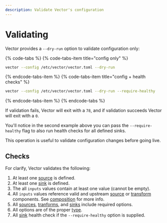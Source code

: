```yaml
---
description: Validate Vector's configuration
---
```


# Validating

Vector provides a `--dry-run` option to validate configuration only:

{% code-tabs %}
{% code-tabs-item title="config only" %}
```bash
vector --config /etc/vector/vector.toml --dry-run
```
{% endcode-tabs-item %}
{% code-tabs-item title="config + health checks" %}
```bash
vector --config /etc/vector/vector.toml --dry-run --require-healthy
```
{% endcode-tabs-item %}
{% endcode-tabs %}

If validation fails, Vector will exit with a `78`, and if validation succeeds
Vector will exit with a `0`.

You'll notice in the second example above you can pass the `--require-healthy`
flag to also run health checks for all defined sinks.

This operation is useful to validate configuration changes before going live.

## Checks

For clarify, Vector validates the following:

1. At least one [source][docs.sources] is defined.
2. At least one [sink][docs.sinks] is defined.
3. The all `inputs` values contain at least one value (cannot be empty).
4. All `inputs` values reference valid and upstream [source][docs.sources] or [transform][docs.transforms] components. See [composition][docs.configuration.composition] for more info.
5. All [sources][docs.sources], [tranforms][docs.transforms], and [sinks][docs.sinks] include required options.
6. All options are of the proper [type][docs.configuration.types].
7. All [sink][docs.sinks] health check if the `--require-healthy` option is supplied.


[docs.configuration.composition]: ../../usage/configuration/README.md#composition
[docs.configuration.types]: ../../usage/configuration/README.md#types
[docs.sinks]: ../../usage/configuration/sinks/README.md
[docs.sources]: ../../usage/configuration/sources/README.md
[docs.transforms]: ../../usage/configuration/transforms/README.md
